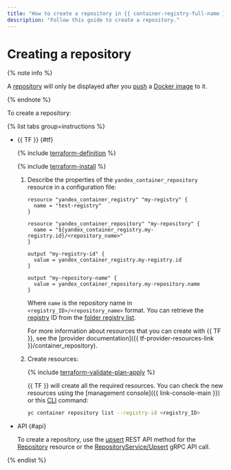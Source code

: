 ```yaml
---
title: "How to create a repository in {{ container-registry-full-name }}"
description: "Follow this guide to create a repository."
---
```


# Creating a repository

{% note info %}

A [repository](../../concepts/repository.md) will only be displayed after you [push](../../operations/docker-image/docker-image-push.md) a [Docker image](../../concepts/docker-image.md) to it.

{% endnote %}

To create a repository:

{% list tabs group=instructions %}

- {{ TF }} {#tf}

   {% include [terraform-definition](../../../_tutorials/_tutorials_includes/terraform-definition.md) %}

   {% include [terraform-install](../../../_includes/terraform-install.md) %}

   1. Describe the properties of the `yandex_container_repository` resource in a configuration file:

      ```hcl
      resource "yandex_container_registry" "my-registry" {
        name = "test-registry"
      }

      resource "yandex_container_repository" "my-repository" {
        name = "${yandex_container_registry.my-registry.id}/<repository_name>"
      }

      output "my-registry-id" {
        value = yandex_container_registry.my-registry.id
      }

      output "my-repository-name" {
        value = yandex_container_repository.my-repository.name
      }
      ```

      Where `name` is the repository name in `<registry_ID>/<repository_name>` format. You can retrieve the [registry](../../concepts/registry.md) ID from the [folder registry list](../registry/registry-list.md#registry-list).

      For more information about resources that you can create with {{ TF }}, see the [provider documentation]({{ tf-provider-resources-link }}/container_repository).

   1. Create resources:

      {% include [terraform-validate-plan-apply](../../../_tutorials/_tutorials_includes/terraform-validate-plan-apply.md) %}

      {{ TF }} will create all the required resources. You can check the new resources using the [management console]({{ link-console-main }}) or this [CLI](../../../cli/) command:

      ```bash
      yc container repository list --registry-id <registry_ID>
      ```

- API {#api}

   To create a repository, use the [upsert](../../api-ref/Repository/upsert.md) REST API method for the [Repository](../../api-ref/Repository/index.md) resource or the [RepositoryService/Upsert](../../api-ref/grpc/repository_service.md#Upsert) gRPC API call.

{% endlist %}